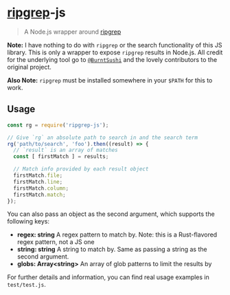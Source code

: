 # [ripgrep][ripgrep]-js

> A Node.js wrapper around [ripgrep][ripgrep]

**Note:** I have nothing to do with `ripgrep` or the search functionality of this JS library.  This is only a wrapper to expose `ripgrep` results in Node.js.  All credit for the underlying tool go to [`@BurntSushi`][burntsushi] and the lovely contributors to the original project.

**Also Note:** `ripgrep` must be installed somewhere in your `$PATH` for this to work.

## Usage

```javascript
const rg = require('ripgrep-js');

// Give `rg` an absolute path to search in and the search term
rg('path/to/search', 'foo').then((result) => {
  // `result` is an array of matches
  const [ firstMatch ] = results;

  // Match info provided by each result object
  firstMatch.file;
  firstMatch.line;
  firstMatch.column;
  firstMatch.match;
});
```

You can also pass an object as the second argument, which supports the following keys:

- **regex: string** A regex pattern to match by. Note: this is a Rust-flavored regex pattern, not a JS one
- **string: string** A string to match by. Same as passing a string as the second argument.
- **globs: Array\<string\>** An array of glob patterns to limit the results by

For further details and information, you can find real usage examples in `test/test.js`.

[ripgrep]: https://github.com/BurntSushi/ripgrep
[burntsushi]: https://github.com/BurntSushi
